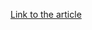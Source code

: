 [Link to the article](https://www.cisa.gov/news-events/alerts/2025/02/11/cisa-releases-two-industrial-control-systems-advisories)
